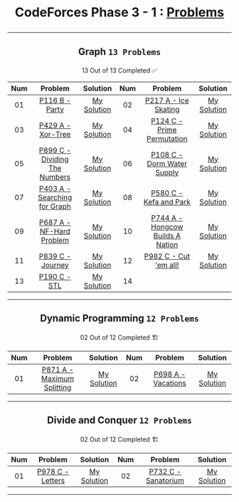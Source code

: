 # <p align="center">CodeForces Phase 3 - 1 : [Problems](https://github.com/cs-MohamedAyman/Problem-Solving-Training/tree/master/level-3/codeforces/phase-3-1)</p>
***

<!--
✅ *Problem * - [Problem Link]() - [My Solution]()
🏗️
|PA|[]()|[My Solution]()|PB|[]()|[My Solution]()|
-->

## <p align="center"> Graph `13 Problems` </p>
<p align="center"> 13 Out of 13 Completed ✅</p>

|**Num**|**Problem**|**Solution**|**Num**|**Problem**|**Solution**|
|:----:|:----:|:----:|:----:|:----:|:----:|
|01|[P116 B - Party](https://codeforces.com/contest/116/problem/C)|[My Solution](https://github.com/GeorgeBeshay/ProblemSolving/blob/main/CF_Phase_3_1/Graph/P116_C.cpp)|02|[P217 A - Ice Skating](https://codeforces.com/contest/217/problem/A)|[My Solution](https://github.com/GeorgeBeshay/ProblemSolving/blob/main/CF_Phase_3_1/Graph/P217A_IceSkating.cpp)|
|03|[P429 A - Xor-Tree](https://codeforces.com/contest/429/problem/A)|[My Solution](https://github.com/GeorgeBeshay/ProblemSolving/blob/main/CF_Phase_3_1/Graph/P429A_XorTree.cpp)|04|[P124 C - Prime Permutation](https://codeforces.com/contest/124/problem/C)|[My Solution](https://github.com/GeorgeBeshay/ProblemSolving/blob/main/CF_Phase_3_1/Graph/P124C_PrimePermutation.cpp)|
|05|[P899 C - Dividing The Numbers](https://codeforces.com/contest/899/problem/C)|[My Solution](https://github.com/GeorgeBeshay/ProblemSolving/blob/main/CF_Phase_3_1/Graph/P899C_DividingTheNumbers.cpp)|06|[P108 C - Dorm Water Supply](https://codeforces.com/contest/108/problem/C)|[My Solution](https://github.com/GeorgeBeshay/ProblemSolving/blob/main/CF_Phase_3_1/Graph/P108C_DormWaterSupply.cpp)|
|07|[P403 A - Searching for Graph](https://codeforces.com/contest/403/problem/A)|[My Solution](https://github.com/GeorgeBeshay/ProblemSolving/blob/main/CF_Phase_3_1/Graph/P403A_SearchingForGraph.cpp)|08|[P580 C - Kefa and Park](https://codeforces.com/contest/580/problem/C)|[My Solution](https://github.com/GeorgeBeshay/ProblemSolving/blob/main/CF_Phase_3_1/Graph/P580C_KefaAndPark.cpp)|
|09|[P687 A - NF-Hard Problem](https://codeforces.com/contest/687/problem/A)|[My Solution](https://github.com/GeorgeBeshay/ProblemSolving/blob/main/CF_Phase_3_1/Graph/P687A_NP_HardProblem.cpp)|10|[P744 A - Hongcow Builds A Nation](https://codeforces.com/contest/744/problem/A)|[My Solution](https://github.com/GeorgeBeshay/ProblemSolving/blob/main/CF_Phase_3_1/Graph/P744A_HongcowBuildsANation.cpp)|
|11|[P839 C - Journey](https://codeforces.com/contest/839/problem/C)|[My Solution](https://github.com/GeorgeBeshay/ProblemSolving/blob/main/CF_Phase_3_1/Graph/P839C_Journey.cpp)|12|[P982 C - Cut 'em all!](https://codeforces.com/contest/982/problem/C)|[My Solution](https://github.com/GeorgeBeshay/ProblemSolving/blob/main/CF_Phase_3_1/Graph/P982C_Cut'emAll.cpp)|
|13|[P190 C - STL](https://codeforces.com/contest/190/problem/C)|[My Solution](https://github.com/GeorgeBeshay/ProblemSolving/blob/main/CF_Phase_3_1/Graph/P190C_STL.cpp)|14|[]()|[]()|
***

## <p align="center"> Dynamic Programming `12 Problems` </p>
<p align="center"> 02 Out of 12 Completed 🏗️</p>

| **Num** |                                **Problem**                                 |                                                             **Solution**                                                             |**Num**|                            **Problem**                             |**Solution**|
|:-------:|:--------------------------------------------------------------------------:|:------------------------------------------------------------------------------------------------------------------------------------:|:----:|:------------------------------------------------------------------:|:----:|
|   01    | [P871 A - Maximum Splitting](https://codeforces.com/contest/871/problem/A) | [My Solution](https://github.com/GeorgeBeshay/ProblemSolving/blob/main/CF_Phase_3_1/Dynamic%20Programming/P871A_MaximumSplitting.cpp) |02| [P698 A - Vacations](https://codeforces.com/contest/698/problem/A) |[My Solution](https://github.com/GeorgeBeshay/ProblemSolving/blob/main/CF_Phase_3_1/Dynamic%20Programming/P698A_Vacations.cpp)|
***

## <p align="center"> Divide and Conquer `12 Problems` </p>
<p align="center"> 02 Out of 12 Completed 🏗️</p>

| **Num** |     **Problem**      |                                                         **Solution**                                                          |**Num**|       **Problem**       |                                                           **Solution**                                                           |
|:-------:|:--------------------:|:-----------------------------------------------------------------------------------------------------------------------------:|:----:|:-----------------------:|:--------------------------------------------------------------------------------------------------------------------------------:|
|   01    | [P978 C - Letters](https://codeforces.com/contest/978/problem/C) | [My Solution](https://github.com/GeorgeBeshay/ProblemSolving/blob/main/CF_Phase_3_1/Divide%20and%20Conquer/P978C_Letters.cpp) |02| [P732 C - Sanatorium](https://codeforces.com/contest/732/problem/C) | [My Solution](https://github.com/GeorgeBeshay/ProblemSolving/blob/main/CF_Phase_3_1/Divide%20and%20Conquer/P732C_Sanatorium.cpp) |
***

